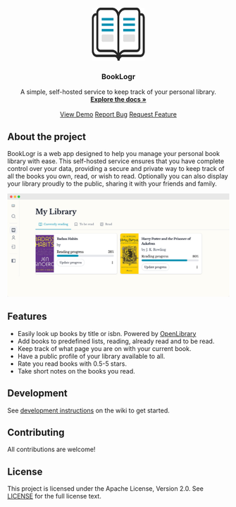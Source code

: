 <!-- PROJECT LOGO -->
<br />
<div align="center">
  <a href="https://github.com/Mozzo1000/booklogr">
    <img src="assets/logo.svg" height="120px" width="120px"/>
  </a>

<h3 align="center">BookLogr</h3>

  <p align="center">
    A simple, self-hosted service to keep track of your personal library.
    <br />
    <a href="https://github.com/Mozzo1000/booklogr/wiki"><strong>Explore the docs »</strong></a>
    <br />
    <br />
    <a href="https://demo.booklogr.app">View Demo</a>
    <a href="https://github.com/Mozzo1000/booklogr/issues">Report Bug</a>
    <a href="https://github.com/Mozzo1000/booklogr/issues">Request Feature</a>
  </p>
</div>

## About the project
BookLogr is a web app designed to help you manage your personal book library with ease. This self-hosted service ensures that you have complete control over your data, providing a secure and private way to keep track of all the books you own, read, or wish to read.
Optionally you can also display your library proudly to the public, sharing it with your friends and family.

<img src="web/public/feature_section_01.png" />

## Features
* Easily look up books by title or isbn. Powered by [OpenLibrary](https://openlibrary.org/)
* Add books to predefined lists, reading, already read and to be read.
* Keep track of what page you are on with your current book.
* Have a public profile of your library available to all.
* Rate you read books with 0.5-5 stars.
* Take short notes on the books you read.

## Development
See [development instructions](https://github.com/Mozzo1000/booklogr/wiki/Development) on the wiki to get started.

## Contributing
All contributions are welcome!

## License
This project is licensed under the Apache License, Version 2.0. See [LICENSE](LICENSE) for the full license text.